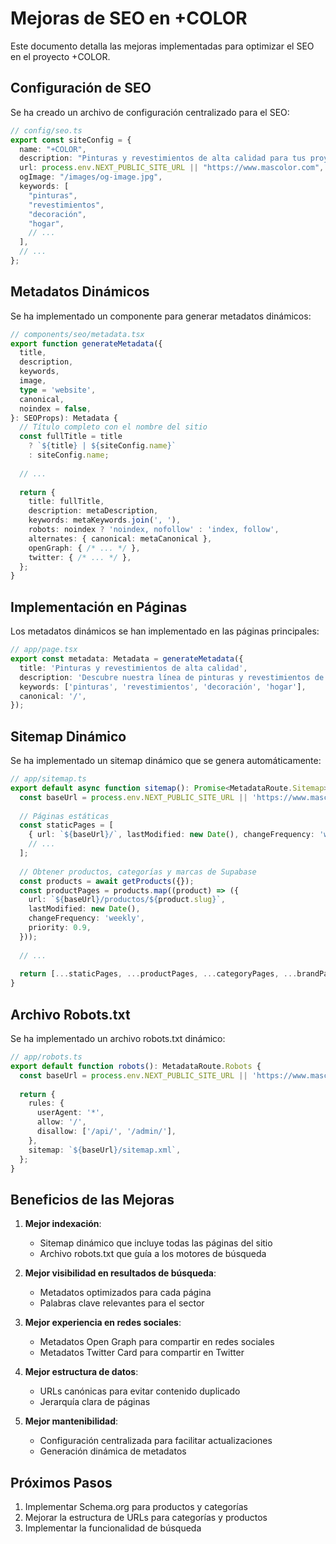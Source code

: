 # Mejoras de SEO en +COLOR

Este documento detalla las mejoras implementadas para optimizar el SEO en el proyecto +COLOR.

## Configuración de SEO

Se ha creado un archivo de configuración centralizado para el SEO:

```typescript
// config/seo.ts
export const siteConfig = {
  name: "+COLOR",
  description: "Pinturas y revestimientos de alta calidad para tus proyectos",
  url: process.env.NEXT_PUBLIC_SITE_URL || "https://www.mascolor.com",
  ogImage: "/images/og-image.jpg",
  keywords: [
    "pinturas",
    "revestimientos",
    "decoración",
    "hogar",
    // ...
  ],
  // ...
};
```

## Metadatos Dinámicos

Se ha implementado un componente para generar metadatos dinámicos:

```typescript
// components/seo/metadata.tsx
export function generateMetadata({
  title,
  description,
  keywords,
  image,
  type = 'website',
  canonical,
  noindex = false,
}: SEOProps): Metadata {
  // Título completo con el nombre del sitio
  const fullTitle = title 
    ? `${title} | ${siteConfig.name}`
    : siteConfig.name;
  
  // ...
  
  return {
    title: fullTitle,
    description: metaDescription,
    keywords: metaKeywords.join(', '),
    robots: noindex ? 'noindex, nofollow' : 'index, follow',
    alternates: { canonical: metaCanonical },
    openGraph: { /* ... */ },
    twitter: { /* ... */ },
  };
}
```

## Implementación en Páginas

Los metadatos dinámicos se han implementado en las páginas principales:

```typescript
// app/page.tsx
export const metadata: Metadata = generateMetadata({
  title: 'Pinturas y revestimientos de alta calidad',
  description: 'Descubre nuestra línea de pinturas y revestimientos de alta calidad para tus proyectos de construcción y decoración.',
  keywords: ['pinturas', 'revestimientos', 'decoración', 'hogar'],
  canonical: '/',
});
```

## Sitemap Dinámico

Se ha implementado un sitemap dinámico que se genera automáticamente:

```typescript
// app/sitemap.ts
export default async function sitemap(): Promise<MetadataRoute.Sitemap> {
  const baseUrl = process.env.NEXT_PUBLIC_SITE_URL || 'https://www.mascolor.com';
  
  // Páginas estáticas
  const staticPages = [
    { url: `${baseUrl}/`, lastModified: new Date(), changeFrequency: 'weekly', priority: 1.0 },
    // ...
  ];
  
  // Obtener productos, categorías y marcas de Supabase
  const products = await getProducts({});
  const productPages = products.map((product) => ({
    url: `${baseUrl}/productos/${product.slug}`,
    lastModified: new Date(),
    changeFrequency: 'weekly',
    priority: 0.9,
  }));
  
  // ...
  
  return [...staticPages, ...productPages, ...categoryPages, ...brandPages];
}
```

## Archivo Robots.txt

Se ha implementado un archivo robots.txt dinámico:

```typescript
// app/robots.ts
export default function robots(): MetadataRoute.Robots {
  const baseUrl = process.env.NEXT_PUBLIC_SITE_URL || 'https://www.mascolor.com';
  
  return {
    rules: {
      userAgent: '*',
      allow: '/',
      disallow: ['/api/', '/admin/'],
    },
    sitemap: `${baseUrl}/sitemap.xml`,
  };
}
```

## Beneficios de las Mejoras

1. **Mejor indexación**:
   - Sitemap dinámico que incluye todas las páginas del sitio
   - Archivo robots.txt que guía a los motores de búsqueda

2. **Mejor visibilidad en resultados de búsqueda**:
   - Metadatos optimizados para cada página
   - Palabras clave relevantes para el sector

3. **Mejor experiencia en redes sociales**:
   - Metadatos Open Graph para compartir en redes sociales
   - Metadatos Twitter Card para compartir en Twitter

4. **Mejor estructura de datos**:
   - URLs canónicas para evitar contenido duplicado
   - Jerarquía clara de páginas

5. **Mejor mantenibilidad**:
   - Configuración centralizada para facilitar actualizaciones
   - Generación dinámica de metadatos

## Próximos Pasos

1. Implementar Schema.org para productos y categorías
2. Mejorar la estructura de URLs para categorías y productos
3. Implementar la funcionalidad de búsqueda

